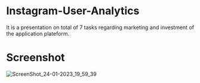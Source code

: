 # Instagram-User-Analytics
It is a presentation on total of 7 tasks regarding marketing and investment of the application plateform. 

# Screenshot
![ScreenShot_24-01-2023_19_59_39](https://user-images.githubusercontent.com/38237718/215319666-bec48266-08f0-4282-9e20-dafbb29593f6.png)
